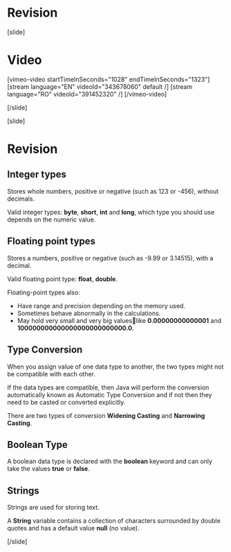 # Revision

[slide]
# Video

[vimeo-video startTimeInSeconds="1028" endTimeInSeconds="1323"]
[stream language="EN" videoId="343678060" default /]
[stream language="RO" videoId="391452320"  /]
[/vimeo-video]

[/slide]

[slide]
# Revision

## Integer types

Stores whole numbers, positive or negative \(such as 123 or -456\), without decimals.

Valid integer types: **byte**, **short**, **int** and **long**, which type you should use depends on the numeric value.

## Floating point types

Stores a numbers, positive or negative \(such as -9.99 or 3.14515\), with a decimal.

Valid floating point type: **float**, **double**.

Floating-point types also:

* Have range and precision depending on the memory used.
* Sometimes behave abnormally in the calculations.
* May hold very small and very big valueslike **0.00000000000001** and **100000000000000000000000000.0**.

## Type Conversion

When you assign value of one data type to another, the two types might not be compatible with each other.

If the data types are compatible, then Java will perform the conversion automatically known as Automatic Type Conversion and if not then they need to be casted or converted explicitly. 

There are two types of conversion **Widening Casting** and **Narrowing Casting**.

## Boolean Type

A boolean data type is declared with the **boolean** keyword and can only take the values **true** or **false**.

## Strings

Strings are used for storing text.

A **String** variable contains a collection of characters surrounded by double quotes and has a default value **null** (no value).

[/slide]
